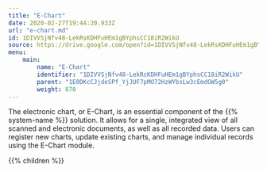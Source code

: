 ```yaml
---
title: "E-Chart"
date: 2020-02-27T19:44:20.933Z
url: "e-chart.md"
id: 1DIVVSjNfv48-LekRsKDHFuHEm1gBYphsCC18iR2WikU
source: https://drive.google.com/open?id=1DIVVSjNfv48-LekRsKDHFuHEm1gBYphsCC18iR2WikU
menu:
    main:
        name: "E-Chart"
        identifier: "1DIVVSjNfv48-LekRsKDHFuHEm1gBYphsCC18iR2WikU"
        parent: "1E0DKcCJjdeSPf_YjJUF7pMO72HzWYbsLw3cEmdGW5g0"
        weight: 870
---
```









The electronic chart, or E-Chart, is an essential component of the {{% system-name %}} solution. It allows for a single, integrated view of all scanned and electronic documents, as well as all recorded data. Users can register new charts, update existing charts, and manage individual records using the E-Chart module. 









{{% children %}}

